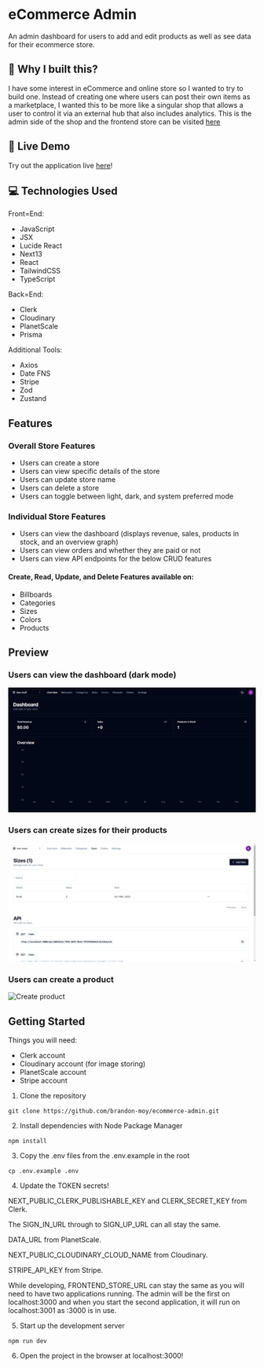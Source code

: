 # eCommerce Admin

An admin dashboard for users to add and edit products as well as see data for their ecommerce store.

## 🤔 Why I built this?

I have some interest in eCommerce and online store so I wanted to try to build one. Instead of creating one where users can post their own items as a marketplace, I wanted this to be more like a singular shop that allows a user to control it via an external hub that also includes analytics. This is the admin side of the shop and the frontend store can be visited <a href="https://github.com/brandon-moy/ecommerce-store">here</a>

## 🔗 Live Demo

Try out the application live <a href="https://ecommerce-admin.brandonmoy.com/">here</a>!

## 💻 Technologies Used

Front=End:

- JavaScript
- JSX
- Lucide React
- Next13
- React
- TailwindCSS
- TypeScript

Back=End:

- Clerk
- Cloudinary
- PlanetScale
- Prisma

Additional Tools:

- Axios
- Date FNS
- Stripe
- Zod
- Zustand

## Features

### Overall Store Features

- Users can create a store
- Users can view specific details of the store
- Users can update store name
- Users can delete a store
- Users can toggle between light, dark, and system preferred mode

### Individual Store Features

- Users can view the dashboard (displays revenue, sales, products in stock, and an overview graph)
- Users can view orders and whether they are paid or not
- Users can view API endpoints for the below CRUD features

#### Create, Read, Update, and Delete Features available on:

- Billboards
- Categories
- Sizes
- Colors
- Products

## Preview

### Users can view the dashboard (dark mode)

![View dashboard](/public/dashboard.png "View dashboard")

### Users can create sizes for their products

![Create size](/public/sizes.gif "Creating a size")

### Users can create a product

![Create product](/public/products.gif "Creating a product")

## Getting Started

Things you will need:

- Clerk account
- Cloudinary account (for image storing)
- PlanetScale account
- Stripe account

1. Clone the repository

```
git clone https://github.com/brandon-moy/ecommerce-admin.git
```

2. Install dependencies with Node Package Manager

```
npm install
```

3. Copy the .env files from the .env.example in the root

```
cp .env.example .env
```

4. Update the TOKEN secrets!

NEXT_PUBLIC_CLERK_PUBLISHABLE_KEY and CLERK_SECRET_KEY from Clerk.

The SIGN_IN_URL through to SIGN_UP_URL can all stay the same.

DATA_URL from PlanetScale.

NEXT_PUBLIC_CLOUDINARY_CLOUD_NAME from Cloudinary.

STRIPE_API_KEY from Stripe.

While developing, FRONTEND_STORE_URL can stay the same as you will need to have two applications running. The admin will be the first on localhost:3000 and when you start the second application, it will run on localhost:3001 as :3000 is in use.

5. Start up the development server

```
npm run dev
```

6. Open the project in the browser at localhost:3000!
